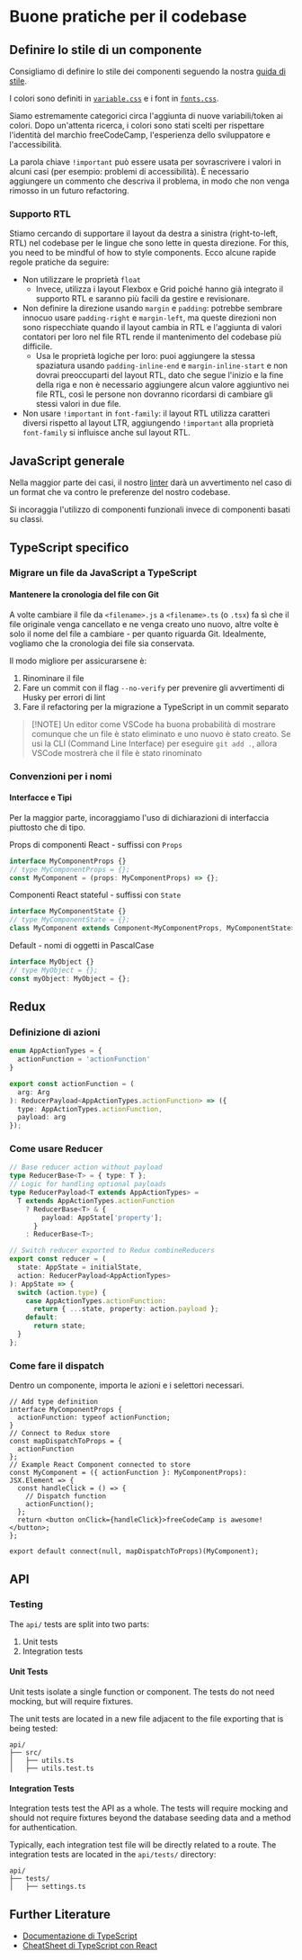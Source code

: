 # Buone pratiche per il codebase

## Definire lo stile di un componente

Consigliamo di definire lo stile dei componenti seguendo la nostra [guida di stile](https://design-style-guide.freecodecamp.org/).

I colori sono definiti in [`variable.css`](/client/src/components/layouts/variables.css) e i font in [`fonts.css`](/client/src/components/layouts/fonts.css).

Siamo estremamente categorici circa l'aggiunta di nuove variabili/token ai colori. Dopo un'attenta ricerca, i colori sono stati scelti per rispettare l'identità del marchio freeCodeCamp, l'esperienza dello sviluppatore e l'accessibilità.

La parola chiave `!important` può essere usata per sovrascrivere i valori in alcuni casi (per esempio: problemi di accessibilità). È necessario aggiungere un commento che descriva il problema, in modo che non venga rimosso in un futuro refactoring.

### Supporto RTL

Stiamo cercando di supportare il layout da destra a sinistra (right-to-left, RTL) nel codebase per le lingue che sono lette in questa direzione. For this, you need to be mindful of how to style components. Ecco alcune rapide regole pratiche da seguire:

- Non utilizzare le proprietà `float`
  - Invece, utilizza i layout Flexbox e Grid poiché hanno già integrato il supporto RTL e saranno più facili da gestire e revisionare.
- Non definire la direzione usando `margin` e `padding`: potrebbe sembrare innocuo usare `padding-right` e `margin-left`, ma queste direzioni non sono rispecchiate quando il layout cambia in RTL e l'aggiunta di valori contatori per loro nel file RTL rende il mantenimento del codebase più difficile.
  - Usa le proprietà logiche per loro: puoi aggiungere la stessa spaziatura usando `padding-inline-end` e `margin-inline-start` e non dovrai preoccuparti del layout RTL, dato che segue l'inizio e la fine della riga e non è necessario aggiungere alcun valore aggiuntivo nei file RTL, così le persone non dovranno ricordarsi di cambiare gli stessi valori in due file.
- Non usare `!important` in `font-family`: il layout RTL utilizza caratteri diversi rispetto al layout LTR, aggiungendo `!important` alla proprietà `font-family` si influisce anche sul layout RTL.

## JavaScript generale

Nella maggior parte dei casi, il nostro [linter](how-to-setup-freecodecamp-locally.md#follow-these-steps-to-get-your-development-environment-ready) darà un avvertimento nel caso di un format che va contro le preferenze del nostro codebase.

Si incoraggia l'utilizzo di componenti funzionali invece di componenti basati su classi.

## TypeScript specifico

### Migrare un file da JavaScript a TypeScript

#### Mantenere la cronologia del file con Git

A volte cambiare il file da `<filename>.js` a `<filename>.ts` (o `.tsx`) fa sì che il file originale venga cancellato e  ne venga creato uno nuovo, altre volte è solo il nome del file a cambiare - per quanto riguarda Git. Idealmente, vogliamo che la cronologia dei file sia conservata.

Il modo migliore per assicurarsene è:

1. Rinominare il file
2. Fare un commit con il flag `--no-verify` per prevenire gli avvertimenti di Husky per errori di lint
3. Fare il refactoring per la migrazione a TypeScript in un commit separato

> [!NOTE] Un editor come VSCode ha buona probabilità di mostrare comunque che un file è stato eliminato e uno nuovo è stato creato. Se usi la CLI (Command Line Interface) per eseguire `git add .`, allora VSCode mostrerà che il file è stato rinominato

### Convenzioni per i nomi

#### Interfacce e Tipi

Per la maggior parte, incoraggiamo l'uso di dichiarazioni di interfaccia piuttosto che di tipo.

Props di componenti React - suffissi con `Props`

```typescript
interface MyComponentProps {}
// type MyComponentProps = {};
const MyComponent = (props: MyComponentProps) => {};
```

Componenti React stateful - suffissi con `State`

```typescript
interface MyComponentState {}
// type MyComponentState = {};
class MyComponent extends Component<MyComponentProps, MyComponentState> {}
```

Default - nomi di oggetti in PascalCase

```typescript
interface MyObject {}
// type MyObject = {};
const myObject: MyObject = {};
```

<!-- #### Redux Actions -->

<!-- TODO: Once refactored to TS, showcase naming convention for Reducers/Actions and how to type dispatch funcs -->

## Redux

### Definizione di azioni

```typescript
enum AppActionTypes = {
  actionFunction = 'actionFunction'
}

export const actionFunction = (
  arg: Arg
): ReducerPayload<AppActionTypes.actionFunction> => ({
  type: AppActionTypes.actionFunction,
  payload: arg
});
```

### Come usare Reducer

```typescript
// Base reducer action without payload
type ReducerBase<T> = { type: T };
// Logic for handling optional payloads
type ReducerPayload<T extends AppActionTypes> =
  T extends AppActionTypes.actionFunction
    ? ReducerBase<T> & {
        payload: AppState['property'];
      }
    : ReducerBase<T>;

// Switch reducer exported to Redux combineReducers
export const reducer = (
  state: AppState = initialState,
  action: ReducerPayload<AppActionTypes>
): AppState => {
  switch (action.type) {
    case AppActionTypes.actionFunction:
      return { ...state, property: action.payload };
    default:
      return state;
  }
};
```

### Come fare il dispatch

Dentro un componente, importa le azioni e i selettori necessari.

```tsx
// Add type definition
interface MyComponentProps {
  actionFunction: typeof actionFunction;
}
// Connect to Redux store
const mapDispatchToProps = {
  actionFunction
};
// Example React Component connected to store
const MyComponent = ({ actionFunction }: MyComponentProps): JSX.Element => {
  const handleClick = () => {
    // Dispatch function
    actionFunction();
  };
  return <button onClick={handleClick}>freeCodeCamp is awesome!</button>;
};

export default connect(null, mapDispatchToProps)(MyComponent);
```

<!-- ### Redux Types File -->
<!-- The types associated with the Redux store state are located in `client/src/redux/types.ts`... -->

## API

### Testing

The `api/` tests are split into two parts:

1. Unit tests
2. Integration tests

#### Unit Tests

Unit tests isolate a single function or component. The tests do not need mocking, but will require fixtures.

The unit tests are located in a new file adjacent to the file exporting that is being tested:

```text
api/
├── src/
│   ├── utils.ts
│   ├── utils.test.ts
```

#### Integration Tests

Integration tests test the API as a whole. The tests will require mocking and should not require fixtures beyond the database seeding data and a method for authentication.

Typically, each integration test file will be directly related to a route. The integration tests are located in the `api/tests/` directory:

```text
api/
├── tests/
│   ├── settings.ts
```

## Further Literature

- [Documentazione di TypeScript](https://www.typescriptlang.org/docs/)
- [CheatSheet di TypeScript con React](https://github.com/typescript-cheatsheets/react#readme)
